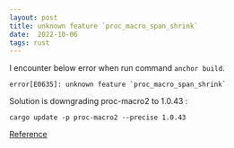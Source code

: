 ```yaml
---
layout: post
title: unknown feature `proc_macro_span_shrink`
date:  2022-10-06
tags: rust
---
```


I encounter below error when run command `anchor build`.
``` shell
error[E0635]: unknown feature `proc_macro_span_shrink`
```
Solution is downgrading proc-macro2 to 1.0.43 : 
``` shell
cargo update -p proc-macro2 --precise 1.0.43
```
[Reference](https://github.com/dtolnay/proc-macro2/pull/348)